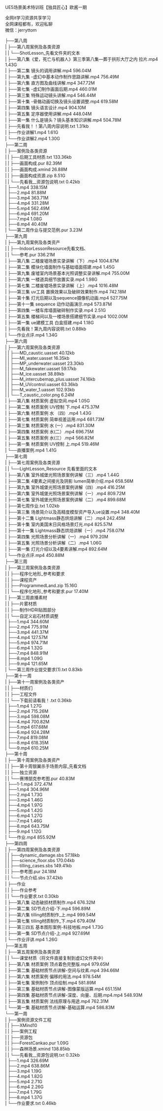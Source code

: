 UE5场景美术特训班【独具匠心】欧酱一期

全网it学习资源共享学习<br>全网课程都有，欢迎私聊<br>微信：jerryttom<br>

├──第八周<br> | ├──第八周案例及各类资源<br> | | └──ShotLesson_先看文件夹的文本<br> | ├──第八集《爱，死亡与机器人》第三季第八集—葬于拱形大厅之内 拉片.mp4 1.43G<br> | ├──第二集 镜头的调用讲解.mp4 596.04M<br> | ├──第九集 -虚幻中基本动作制作思路讲解.mp4 756.49M<br> | ├──第六集 直方图及曲线讲解.mp4 347.72M<br> | ├──第七集 -虚幻制作画面后期.mp4 460.01M<br> | ├──第三集 特殊运动镜头讲解.mp4 546.44M<br> | ├──第十集 -骨骼动画切换及镜头设置调整.mp4 619.58M<br> | ├──第四集 镜头语言设计.mp4 904.10M<br> | ├──第五集 定序器使用讲解.mp4 448.04M<br> | ├──第一集 什么是镜头？镜头基本知识讲解.mp4 504.78M<br> | ├──先看我！！第八周内容说明.txt 1.31kb<br> | ├──作业讲解1.mp4 1.61G<br> | └──作业讲解2.mp4 1.30G<br> ├──第二周<br> | ├──案例及各类资源<br> | | ├──后期工具材质.txt 133.36kb<br> | | ├──画面构成.pur 82.39M<br> | | ├──画面构成.xmind 26.88M<br> | | ├──画面构成资源.zip 8.51G<br> | | └──先看我__资源包说明.txt 0.42kb<br> | ├──1.mp4 338.15M<br> | ├──2.mp4 81.88M<br> | ├──3.mp4 363.71M<br> | ├──4.mp4 331.28M<br> | ├──5.mp4 562.49M<br> | ├──6.mp4 691.20M<br> | ├──7.mp4 1.08G<br> | ├──8.mp4 40.40M<br> | └──第二周作业与提交范例.pur 3.23M<br> ├──第九周<br> | ├──第九周案例及各类资产<br> | | ├──IndoorLessonResource先看文档、<br> | | └──参考.pur 336.21M<br> | ├──第八集 二楼废墟场景实录讲解（下）.mp4 1004.87M<br> | ├──第二集 模块化墙面制作与基础墙面搭建.mp4 1.45G<br> | ├──第九集 废墟室内场景基本光照调整实录讲解.mp4 755.00M<br> | ├──第六集 一楼道具细节放置实录.mp4 1.98G<br> | ├──第七集 二楼废墟场景实录讲解（上）.mp4 1016.48M<br> | ├──第三集 uv工具 置换效果以及破碎效果制作.mp4 742.18M<br> | ├──第十集 灯光后期以及sequence摄像机动画.mp4 527.75M<br> | ├──第十一集 sequence 动作动画演示.mp4 573.87M<br> | ├──第四集 一楼车库墙面破碎制作实录.mp4 2.51G<br> | ├──第五集 楼梯间以及一楼场景搭建细节实录.mp4 1002.00M<br> | ├──第一集 ue建模工具 白盒搭建.mp4 1.18G<br> | ├──先看我！第九周内容说明.txt 0.88kb<br> | └──作业点评.mp4 1.34G<br> ├──第六周<br> | ├──第六周案例及各类资源<br> | | ├──MD_caustic.uasset 40.12kb<br> | | ├──MI_water.uasset 16.35kb<br> | | ├──MP_underwater.uasset 23.30kb<br> | | ├──M_fakewater.uasset 59.17kb<br> | | ├──M_ice.uasset 38.89kb<br> | | ├──M_intercubemap_plus.uasset 74.16kb<br> | | ├──M_UVcontrol.uasset 63.36kb<br> | | ├──M_water_1.uasset 102.93kb<br> | | └──T_caustic_color.png 6.24M<br> | ├──第八集 材质案例 虚拟空间.mp4 1.05G<br> | ├──第二集 材质案例 UV控制 下.mp4 475.37M<br> | ├──第六集 材质案例 水 （四）.mp4 1.43G<br> | ├──第七集 材质案例 简单视差运用.mp4 681.73M<br> | ├──第三集 材质案例 水 (一）.mp4 831.30M<br> | ├──第四集 材质案例 水(二）.mp4 696.75M<br> | ├──第五集 材质案例 水(三）.mp4 566.82M<br> | ├──第一集 材质案例 UV控制 上.mp4 519.46M<br> | └──直播案例.mp4 1.41G<br> ├──第七周<br> | ├──第七周案例及各类资源<br> | | └──LightLesson_Resource 先看里面的文本<br> | ├──第八集 室外城堡光照场景案例讲解（三）.mp4 1.44G<br> | ├──第二集 4要素之间接光及阴影 lumen简单介绍.mp4 658.56M<br> | ├──第九集 室外城堡光照场景案例讲解（四）.mp4 416.25M<br> | ├──第六集 室外城堡光照场景案例讲解（一）.mp4 809.72M<br> | ├──第七集 室外城堡光照场景案例讲解（二）.mp4 899.68M<br> | ├──第七周作业.txt 1.02kb<br> | ├──第三集 场景简介以及高精度模型资产导入ue设置.mp4 348.40M<br> | ├──第十二集 Lightmass静态烘焙讲解（二）.mp4 242.45M<br> | ├──第十集 室内美国末日风格场景灯光.mp4 825.57M<br> | ├──第十一集 Lightmass静态烘焙讲解（一）.mp4 758.07M<br> | ├──第四集 光照场景分析讲解（一）.mp4 979.20M<br> | ├──第五集 光照场景分析讲解（二）.mp4 1.06G<br> | ├──第一集 灯光介绍以及4要素讲解.mp4 892.64M<br> | └──作业点评.mp4 450.88M<br> ├──第三周<br> | ├──第三周案例及各类资源<br> | | ├──程序化地形_参考和要求<br> | | ├──课程资产<br> | | ├──ProgrammedLand.zip 15.16G<br> | | └──程序化地形_参考和要求.pur 17.40M<br> | ├──第三周直播素材<br> | | ├──片雾材质<br> | | ├──制作HDRI贴图部分<br> | | └──自定义岩石材质调整<br> | ├──1.mp4 344.60M<br> | ├──2.mp4 775.91M<br> | ├──3.mp4 441.37M<br> | ├──4.mp4 127.57M<br> | ├──5.mp4 974.71M<br> | ├──6.mp4 1.32G<br> | ├──7.mp4 848.91M<br> | ├──8.mp4 1.09G<br> | ├──9.mp4 121.65M<br> | └──第三周作业提交要求(1).txt 0.83kb<br> ├──第十一周<br> | ├──第十一周案例及各类资产<br> | | ├──材质们<br> | | ├──工程文件<br> | | └──下载前请看我！.txt 0.36kb<br> | ├──1.mp4 1.27G<br> | ├──2.mp4 715.26M<br> | ├──3.mp4 598.08M<br> | ├──4.mp4 700.82M<br> | ├──5.mp4 617.68M<br> | ├──6.mp4 924.28M<br> | ├──7.mp4 819.08M<br> | ├──8.mp4 618.35M<br> | └──9.mp4 610.25M<br> ├──第十周<br> | ├──第十周案例及各类资产<br> | | ├──第十周银翼杀手场景内容_先看文档<br> | | ├──独立资源<br> | | └──赛博朋克参考图.pur 40.83M<br> | ├──1-1.mp4 372.47M<br> | ├──1.mp4 304.96M<br> | ├──2.mp4 1.73G<br> | ├──3.mp4 1.46G<br> | ├──4.mp4 1.97G<br> | ├──5.mp4 1.42G<br> | ├──6.mp4 1.27G<br> | ├──7.mp4 1.46G<br> | ├──8.mp4 643.75M<br> | ├──9.mp4 1.12G<br> | └──作业.mp4 855.92M<br> ├──第四周<br> | ├──第四周案例及各类资源<br> | | ├──dynamic_damage.sbs 57.18kb<br> | | ├──science_floor.sbs 170.04kb<br> | | ├──tilling_cases.sbs 149.41kb<br> | | ├──参考图.pur 24.18M<br> | | └──节点介绍.sbs 37.42kb<br> | ├──作业<br> | | ├──作业参考<br> | | └──作业要求.txt 0.30kb<br> | ├──第八集 动态破损材质制作.mp4 676.32M<br> | ├──第二集 SD节点介绍-下.mp4 596.89M<br> | ├──第六集 tilling材质制作_上.mp4 999.54M<br> | ├──第七集 tilling材质制作_下.mp4 679.40M<br> | ├──第三四五 基本图形案例-科技地板.mp4 1.73G<br> | ├──第一集 SD节点介绍-上.mp4 927.69M<br> | └──作业评讲.mp4 1.26G<br> ├──第五周<br> | ├──第五周案例及各类资源<br> | | └──课堂材质（将文件直接复制到虚幻文件夹中）<br> | ├──第八集 材质案例 顶点着色完整版.mp4 979.65M<br> | ├──第二集 基础材质节点讲解-空间与纹素.mp4 394.66M<br> | ├──第六集 材质案例 偏移的用法.mp4 978.54M<br> | ├──第七集 案例制作 顶点绘制.mp4 581.89M<br> | ├──第三集 基础材质节点讲解-图像蒙版运算.mp4 651.15M<br> | ├──第四集 基础材质节点讲解-深度、向量、后期.mp4.mp4 548.93M<br> | ├──第五集 材质案例 法线原理与用途.mp4 762.31M<br> | └──第一集 基础材质节点讲解-基础运算.mp4 586.83M<br> └──第一周<br> | ├──案例资源文件工程<br> | | ├──XMind10<br> | | ├──案例工程<br> | | ├──资源包<br> | | ├──ForestCankao.pur 1.09G<br> | | ├──森林场景.xmind 138.85kb<br> | | └──先看我__资源包说明.txt 0.32kb<br> | ├──1.mp4 326.69M<br> | ├──2.mp4 638.86M<br> | ├──3.mp4 1.19G<br> | ├──4.mp4 1.82G<br> | ├──5.mp4 2.71G<br> | ├──6.mp4 2.26G<br> | ├──7.mp4 1.79G<br> | ├──8.mp4 1.37G<br> | └──作业要求.txt 0.46kb